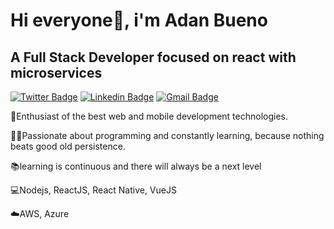 # Hi everyone👋, i'm Adan Bueno

## A Full Stack Developer focused on react with microservices

[![Twitter Badge](https://img.shields.io/badge/-@AdanBueno1-6633cc?style=flat-square&labelColor=6633cc&logo=twitter&logoColor=white&link=https://twitter.com/AdanBueno1)](https://twitter.com/AdanBueno1) 
[![Linkedin Badge](https://img.shields.io/badge/-Adan%20Bueno-6633cc?style=flat-square&logo=Linkedin&logoColor=white&link=https://https://www.linkedin.com/in/adanbuenos/)](https://https://www.linkedin.com/in/adanbuenos/) 
[![Gmail Badge](https://img.shields.io/badge/-adanbueno73@gmail.com-6633cc?style=flat-square&logo=Gmail&logoColor=white&link=mailto:adanbueno73@gmail.com)](mailto:adanbueno73@gmail.com)

🚀Enthusiast of the best web and mobile development technologies.

👨‍💻Passionate about programming and constantly learning, because nothing beats good old persistence. 

📚learning is continuous and there will always be a next level

💻Nodejs, ReactJS, React Native, VueJS

☁️AWS, Azure
